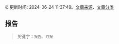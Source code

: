 :alarm_clock: 更新时间: 2024-06-24 11:37:49。[文章来源](/README.md)、[文章分类](/TAGS.md)

## 报告


> 关键字：`报告`、`月报`



